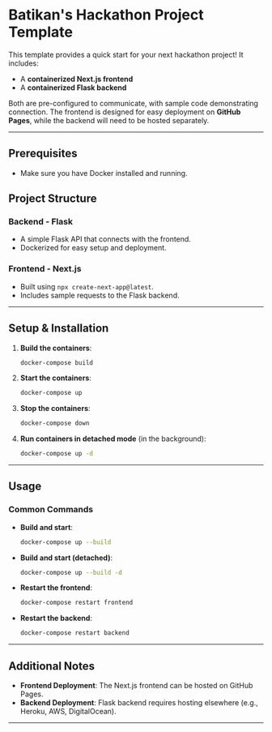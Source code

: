 # Batikan's Hackathon Project Template

This template provides a quick start for your next hackathon project! It includes:

- A **containerized Next.js frontend**
- A **containerized Flask backend**

Both are pre-configured to communicate, with sample code demonstrating connection. The frontend is designed for easy deployment on **GitHub Pages**, while the backend will need to be hosted separately.

---

## Prerequisites
- Make sure you have Docker installed and running.

## Project Structure

### Backend - Flask
- A simple Flask API that connects with the frontend.
- Dockerized for easy setup and deployment.

### Frontend - Next.js
- Built using `npx create-next-app@latest`.
- Includes sample requests to the Flask backend.

---

## Setup & Installation

1. **Build the containers**:
   ```bash
   docker-compose build
   ```
   
2. **Start the containers**:
   ```bash
   docker-compose up
   ```

3. **Stop the containers**:
   ```bash
   docker-compose down
   ```

4. **Run containers in detached mode** (in the background):
   ```bash
   docker-compose up -d
   ```

---

## Usage

### Common Commands

- **Build and start**: 
  ```bash
  docker-compose up --build
  ```
- **Build and start (detached)**:
  ```bash
  docker-compose up --build -d
  ```
- **Restart the frontend**:
  ```bash
  docker-compose restart frontend
  ```

- **Restart the backend**:
  ```bash
  docker-compose restart backend
  ```

---

## Additional Notes

- **Frontend Deployment**: The Next.js frontend can be hosted on GitHub Pages.
- **Backend Deployment**: Flask backend requires hosting elsewhere (e.g., Heroku, AWS, DigitalOcean).

---

